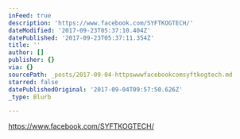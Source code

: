 ```yaml
---
inFeed: true
description: 'https://www.facebook.com/SYFTKOGTECH/'
dateModified: '2017-09-23T05:37:10.404Z'
datePublished: '2017-09-23T05:37:11.354Z'
title: ''
author: []
publisher: {}
via: {}
sourcePath: _posts/2017-09-04-httpswwwfacebookcomsyftkogtech.md
starred: false
datePublishedOriginal: '2017-09-04T09:57:50.626Z'
_type: Blurb

---
```

https://www.facebook.com/SYFTKOGTECH/